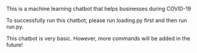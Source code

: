 This is a machine learning chatbot that helps businesses during COVID-19

To successfully run this chatbot, please run loading.py first and then run run.py. 

This chatbot is very basic. However, more commands will be added in the future!
